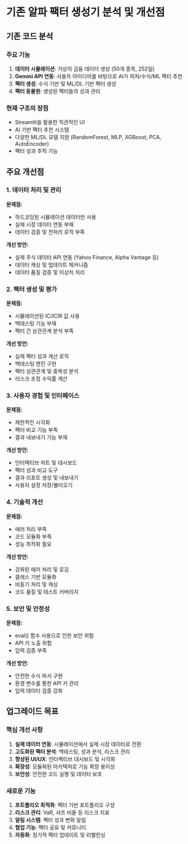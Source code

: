 # 기존 알파 팩터 생성기 분석 및 개선점

## 기존 코드 분석

### 주요 기능
1. **데이터 시뮬레이션**: 가상의 금융 데이터 생성 (50개 종목, 252일)
2. **Gemini API 연동**: 사용자 아이디어를 바탕으로 AI가 피처/수식/ML 팩터 추천
3. **팩터 생성**: 수식 기반 및 ML/DL 기반 팩터 생성
4. **팩터 동물원**: 생성된 팩터들의 성과 관리

### 현재 구조의 장점
- Streamlit을 활용한 직관적인 UI
- AI 기반 팩터 추천 시스템
- 다양한 ML/DL 모델 지원 (RandomForest, MLP, XGBoost, PCA, AutoEncoder)
- 팩터 성과 추적 기능

## 주요 개선점

### 1. 데이터 처리 및 관리
**문제점:**
- 하드코딩된 시뮬레이션 데이터만 사용
- 실제 시장 데이터 연동 부재
- 데이터 검증 및 전처리 로직 부족

**개선 방안:**
- 실제 주식 데이터 API 연동 (Yahoo Finance, Alpha Vantage 등)
- 데이터 캐싱 및 업데이트 메커니즘
- 데이터 품질 검증 및 이상치 처리

### 2. 팩터 생성 및 평가
**문제점:**
- 시뮬레이션된 IC/ICIR 값 사용
- 백테스팅 기능 부재
- 팩터 간 상관관계 분석 부족

**개선 방안:**
- 실제 팩터 성과 계산 로직
- 백테스팅 엔진 구현
- 팩터 상관관계 및 중복성 분석
- 리스크 조정 수익률 계산

### 3. 사용자 경험 및 인터페이스
**문제점:**
- 제한적인 시각화
- 팩터 비교 기능 부족
- 결과 내보내기 기능 부재

**개선 방안:**
- 인터랙티브 차트 및 대시보드
- 팩터 성과 비교 도구
- 결과 리포트 생성 및 내보내기
- 사용자 설정 저장/불러오기

### 4. 기술적 개선
**문제점:**
- 에러 처리 부족
- 코드 모듈화 부족
- 성능 최적화 필요

**개선 방안:**
- 강화된 에러 처리 및 로깅
- 클래스 기반 모듈화
- 비동기 처리 및 캐싱
- 코드 품질 및 테스트 커버리지

### 5. 보안 및 안정성
**문제점:**
- eval() 함수 사용으로 인한 보안 위험
- API 키 노출 위험
- 입력 검증 부족

**개선 방안:**
- 안전한 수식 파서 구현
- 환경 변수를 통한 API 키 관리
- 입력 데이터 검증 강화

## 업그레이드 목표

### 핵심 개선 사항
1. **실제 데이터 연동**: 시뮬레이션에서 실제 시장 데이터로 전환
2. **고도화된 팩터 분석**: 백테스팅, 성과 분석, 리스크 관리
3. **향상된 UI/UX**: 인터랙티브 대시보드 및 시각화
4. **확장성**: 모듈화된 아키텍처로 기능 확장 용이성
5. **보안성**: 안전한 코드 실행 및 데이터 보호

### 새로운 기능
1. **포트폴리오 최적화**: 팩터 기반 포트폴리오 구성
2. **리스크 관리**: VaR, 샤프 비율 등 리스크 지표
3. **알림 시스템**: 팩터 성과 변화 알림
4. **협업 기능**: 팩터 공유 및 커뮤니티
5. **자동화**: 정기적 팩터 업데이트 및 리밸런싱


